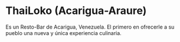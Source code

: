 # ThaiLoko (Acarigua-Araure)

Es un Resto-Bar de Acarigua, Venezuela. El primero en ofrecerle a su pueblo una nueva y única experiencia culinaria.
